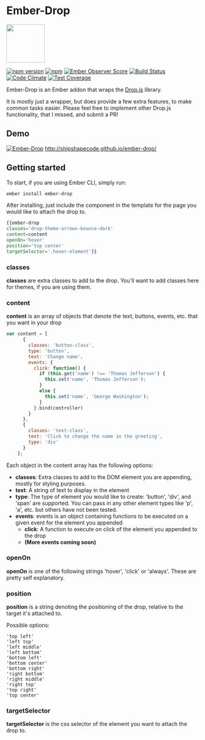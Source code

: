 # Ember-Drop

<a href="https://shipshape.io/"><img src="http://i.imgur.com/bU4ABmk.png" width="100" height="100"/></a>

[![npm version](https://badge.fury.io/js/ember-drop.svg)](http://badge.fury.io/js/ember-drop)
[![npm](https://img.shields.io/npm/dm/ember-drop.svg)]()
[![Ember Observer Score](http://emberobserver.com/badges/ember-drop.svg)](http://emberobserver.com/addons/ember-drop)
[![Build Status](https://travis-ci.org/shipshapecode/ember-drop.svg)](https://travis-ci.org/shipshapecode/ember-drop)
[![Code Climate](https://codeclimate.com/github/shipshapecode/ember-drop/badges/gpa.svg)](https://codeclimate.com/github/shipshapecode/ember-drop)
[![Test Coverage](https://codeclimate.com/github/shipshapecode/ember-drop/badges/coverage.svg)](https://codeclimate.com/github/shipshapecode/ember-drop/coverage)

Ember-Drop is an Ember addon that wraps the [Drop.js](https://github.com/HubSpot/drop) library.

It is mostly just a wrapper, but does provide a few extra features, to make common tasks easier. Please feel free to 
implement other Drop.js functionality, that I missed, and submit a PR!

## Demo
[![Ember-Drop](http://i.imgur.com/IfvxWsk.png)](http://shipshapecode.github.io/ember-drop/)
http://shipshapecode.github.io/ember-drop/

## Getting started

To start, if you are using Ember CLI, simply run:
```bash
ember install ember-drop
```

After installing, just include the component in the template for the page you would like to attach the drop to.

```hbs
{{ember-drop
classes='drop-theme-arrows-bounce-dark'
content=content
openOn='hover'
position='top center'
targetSelector='.hover-element'}}
```

### classes
**classes** are extra classes to add to the drop. You'll want to add classes here for themes, if you are using them.

### content
**content** is an array of objects that denote the text, buttons, events, etc. that you want in your drop

```js
var content = [
      {
        classes: 'button-class',
        type: 'button',
        text: 'Change name',
        events: {
          click: function() {
            if (this.get('name') !== 'Thomas Jefferson') {
              this.set('name', 'Thomas Jefferson');
            }
            else {
              this.set('name', 'George Washington');
            }
          }.bind(controller)
        }
      },
      {
        classes: 'text-class',
        text: 'Click to change the name in the greeting',
        type: 'div'
      }
    ];
```

Each object in the content array has the following options:
- **classes**: Extra classes to add to the DOM element you are appending, mostly for styling purposes.
- **text**: A string of text to display in the element
- **type**: The type of element you would like to create: 'button', 'div', and 'span' are supported. You can pass in 
any other element types like 'p', 'a', etc. but others have not been tested.
- **events**: events is an object containing functions to be executed on a given event for the element you appended
  - **click**: A function to execute on click of the element you appended to the drop
  - **(More events coming soon)**

### openOn
**openOn** is one of the following strings 'hover', 'click' or 'always'. These are pretty self explanatory.

### position
**position** is a string denoting the positioning of the drop, relative to the target it's attached to.

Possible options:
```
'top left'
'left top'
'left middle'
'left bottom'
'bottom left'
'bottom center'
'bottom right'
'right bottom'
'right middle'
'right top'
'top right'
'top center'
```

### targetSelector
**targetSelector** is the css selector of the element you want to attach the drop to.

